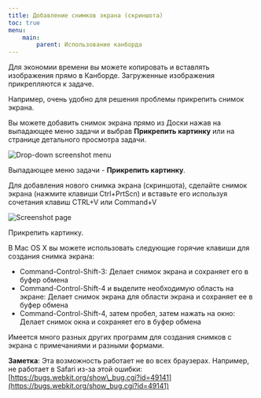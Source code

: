 ```yaml
---
title: Добавление снимков экрана (скриншота)
toc: true
menu:
    main:
        parent: Использование канборда
---
```


Для экономии времени вы можете копировать и вставлять изображения прямо в Канборде. Загруженные изображения прикрепляются к задаче.

Например, очень удобно для решения проблемы прикрепить снимок экрана.

Вы можете добавить снимок экрана прямо из Доски нажав на выпадающее меню задачи и выбрав **Прикрепить картинку** или на странице детального просмотра задачи.

![Drop-down screenshot menu](/images/v1/dropdown-screenshot.png)

Выпадающее меню задачи - **Прикрепить картинку**.

Для добавления нового снимка экрана (скриншота), сделайте снимок экрана (нажмите клавиши Ctrl+PrtScn) и вставьте его используя сочетания клавиш CTRL+V или Command+V

![Screenshot page](/images/v1/task-screenshot.png)

Прикрепить картинку.

В Mac OS X вы можете использовать следующие горячие клавиши для создания снимка экрана:

-   Command-Control-Shift-3: Делает снимок экрана и сохраняет его в буфер обмена
-   Command-Control-Shift-4 и выделите необходимую область на экране: Делает снимок экрана для области экрана и сохраняет ее в буфер обмена
-   Command-Control-Shift-4, затем пробел, затем нажать на окно: Делает снимок окна и сохраняет его в буфер обмена



Имеется много разных других программ для создания снимков с экрана с примечаниями и разными формами.



**Заметка**: Эта возможность работает не во всех браузерах. Например, не работает в Safari из-за этой ошибки: [https://bugs.webkit.org/show\_bug.cgi?id=49141](https://bugs.webkit.org/show_bug.cgi?id=49141)
